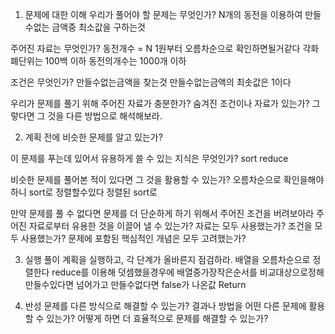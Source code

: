 1. 문제에 대한 이해
우리가 풀어야 할 문제는 무엇인가?
    N개의 동전을 이용하여 만들수없는 금액중 최소값을 구하는것
    
주어진 자료는 무엇인가?
    동전개수 = N
    1원부터 오름차순으로 확인하면될거같다
    각화폐단위는 100백 이하
    동전의개수는 1000개 이하

조건은 무엇인가?
    만들수없는금액을 찾는것
    만들수없는금액의 최솟값은 1이다

우리가 문제를 풀기 위해 주어진 자료가 충분한가?
숨겨진 조건이나 자료가 있는가? 그렇다면 그 것을 다른 방법으로 해석해보라.

2. 계획
전에 비슷한 문제를 알고 있는가?

이 문제를 푸는데 있어서 유용하게 쓸 수 있는 지식은 무엇인가?
    sort
    reduce

비슷한 문제를 풀어본 적이 있다면 그 것을 활용할 수 있는가?
    오름차순으로 확인을해야하니 sort로 정렬할수있다
    정렬된 sort로

만약 문제를 풀 수 없다면 문제를 더 단순하게 하기 위해서 주어진 조건을 버려보아라
주어진 자료로부터 유용한 것을 이끌어 낼 수 있는가?
자료는 모두 사용했는가?
조건을 모두 사용했는가?
문제에 포함된 핵심적인 개념은 모두 고려했는가?

3. 실행
풀이 계획을 실행하고, 각 단계가 올바른지 점검하라.
    배열을 오름차순으로 정렬한다
    reduce를 이용해 덧셈했을경우에 배열중가장작은순서를 비교대상으로정해
    만들수있다면 넘어가고 만들수없다면 false가 나온값 Return


4. 반성
문제를 다른 방식으로 해결할 수 있는가?
결과나 방법을 어떤 다른 문제에 활용할 수 있는가?
어떻게 하면 더 효율적으로 문제를 해결할 수 있는가?
